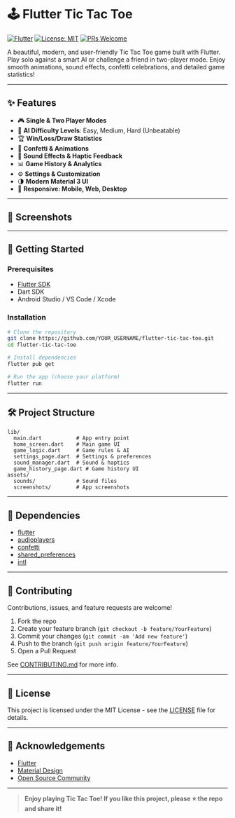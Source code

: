# 🕹️ Flutter Tic Tac Toe

[![Flutter](https://img.shields.io/badge/Flutter-Game-blue?logo=flutter)](https://flutter.dev/)
[![License: MIT](https://img.shields.io/badge/License-MIT-yellow.svg)](LICENSE)
[![PRs Welcome](https://img.shields.io/badge/PRs-welcome-brightgreen.svg)](CONTRIBUTING.md)

A beautiful, modern, and user-friendly Tic Tac Toe game built with Flutter. Play solo against a smart AI or challenge a friend in two-player mode. Enjoy smooth animations, sound effects, confetti celebrations, and detailed game statistics!

---

## ✨ Features

- 🎮 **Single & Two Player Modes**
- 🤖 **AI Difficulty Levels**: Easy, Medium, Hard (Unbeatable)
- 🏆 **Win/Loss/Draw Statistics**
- 🎉 **Confetti & Animations**
- 🎵 **Sound Effects & Haptic Feedback**
- 📊 **Game History & Analytics**
- ⚙️ **Settings & Customization**
- 🌗 **Modern Material 3 UI**
- 📱 **Responsive: Mobile, Web, Desktop**

---

## 📸 Screenshots

<!--
Add your screenshots to the assets/ directory and link them here:

![Home Screen](assets/screenshots/home.png)
![Game Board](assets/screenshots/game.png)
![Settings](assets/screenshots/settings.png)
-->

---

## 🚀 Getting Started

### Prerequisites
- [Flutter SDK](https://flutter.dev/docs/get-started/install)
- Dart SDK
- Android Studio / VS Code / Xcode

### Installation
```bash
# Clone the repository
git clone https://github.com/YOUR_USERNAME/flutter-tic-tac-toe.git
cd flutter-tic-tac-toe

# Install dependencies
flutter pub get

# Run the app (choose your platform)
flutter run
```

---

## 🛠️ Project Structure

```
lib/
  main.dart           # App entry point
  home_screen.dart    # Main game UI
  game_logic.dart     # Game rules & AI
  settings_page.dart  # Settings & preferences
  sound_manager.dart  # Sound & haptics
  game_history_page.dart # Game history UI
assets/
  sounds/             # Sound files
  screenshots/        # App screenshots
```

---

## 🧩 Dependencies
- [flutter](https://flutter.dev/)
- [audioplayers](https://pub.dev/packages/audioplayers)
- [confetti](https://pub.dev/packages/confetti)
- [shared_preferences](https://pub.dev/packages/shared_preferences)
- [intl](https://pub.dev/packages/intl)

---

## 🤝 Contributing

Contributions, issues, and feature requests are welcome!

1. Fork the repo
2. Create your feature branch (`git checkout -b feature/YourFeature`)
3. Commit your changes (`git commit -am 'Add new feature'`)
4. Push to the branch (`git push origin feature/YourFeature`)
5. Open a Pull Request

See [CONTRIBUTING.md](CONTRIBUTING.md) for more info.

---

## 📄 License

This project is licensed under the MIT License - see the [LICENSE](LICENSE) file for details.

---

## 🙏 Acknowledgements
- [Flutter](https://flutter.dev/)
- [Material Design](https://m3.material.io/)
- [Open Source Community](https://github.com/)

---

> **Enjoy playing Tic Tac Toe! If you like this project, please ⭐️ the repo and share it!**
